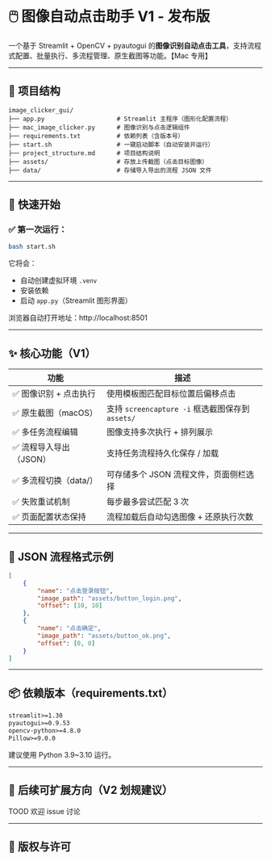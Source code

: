 # 🖱️ 图像自动点击助手 V1 - 发布版

一个基于 Streamlit + OpenCV + pyautogui 的**图像识别自动点击工具**，支持流程式配置、批量执行、多流程管理、原生截图等功能。【Mac 专用】

---

## 📁 项目结构

```
image_clicker_gui/
├── app.py                    # Streamlit 主程序（图形化配置流程）
├── mac_image_clicker.py      # 图像识别与点击逻辑组件
├── requirements.txt          # 依赖列表（含版本号）
├── start.sh                  # 一键启动脚本（自动安装并运行）
├── project_structure.md      # 项目结构说明
├── assets/                   # 存放上传截图（点击目标图像）
├── data/                     # 存储导入导出的流程 JSON 文件
```

---

## 🚀 快速开始

### ✅ 第一次运行：

```bash
bash start.sh
```

它将会：

-   自动创建虚拟环境 `.venv`
-   安装依赖
-   启动 `app.py`（Streamlit 图形界面）

浏览器自动打开地址：http://localhost:8501

---

## ✨ 核心功能（V1）

| 功能                    | 描述                                             |
| ----------------------- | ------------------------------------------------ |
| ✅ 图像识别 + 点击执行  | 使用模板图匹配目标位置后偏移点击                 |
| ✅ 原生截图（macOS）    | 支持 `screencapture -i` 框选截图保存到 `assets/` |
| ✅ 多任务流程编辑       | 图像支持多次执行 + 排列展示                      |
| ✅ 流程导入导出（JSON） | 支持任务流程持久化保存 / 加载                    |
| ✅ 多流程切换（data/）  | 可存储多个 JSON 流程文件，页面侧栏选择           |
| ✅ 失败重试机制         | 每步最多尝试匹配 3 次                            |
| ✅ 页面配置状态保持     | 流程加载后自动勾选图像 + 还原执行次数            |

---

## 📂 JSON 流程格式示例

```json
[
	{
		"name": "点击登录按钮",
		"image_path": "assets/button_login.png",
		"offset": [10, 10]
	},
	{
		"name": "点击确定",
		"image_path": "assets/button_ok.png",
		"offset": [0, 0]
	}
]
```

---

## 📦 依赖版本（requirements.txt）

```txt
streamlit>=1.30
pyautogui>=0.9.53
opencv-python>=4.8.0
Pillow>=9.0.0
```

建议使用 Python 3.9~3.10 运行。

---

## 🧩 后续可扩展方向（V2 划规建议）

TOOD 欢迎 issue 讨论

---

## 📄 版权与许可
